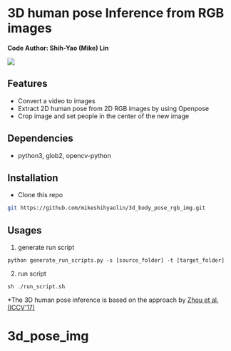 # 3D human pose Inference from RGB images 
**Code Author: Shih-Yao (Mike) Lin**

![](figs/demo.gif)

## Features
+ Convert a video to images
+ Extract 2D human pose from 2D RGB images by using Openpose 
+ Crop image and set people in the center of the new image 

## Dependencies
+ python3, glob2, opencv-python

## Installation

* Clone this repo

```bash
git https://github.com/mikeshihyaolin/3d_body_pose_rgb_img.git
```

## Usages
1. generate run script
```
python generate_run_scripts.py -s [source_folder] -t [target_folder]
```
2. run script
```
sh ./run_script.sh
```

*The 3D human pose inference is based on the approach by [Zhou et al. (ICCV’17)](https://github.com/xingyizhou/pytorch-pose-hg-3d)


# 3d_pose_img
